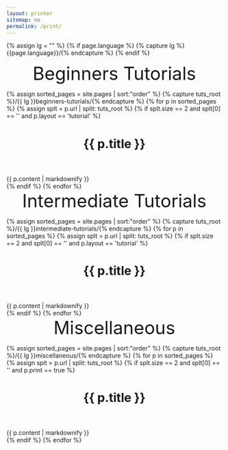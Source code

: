 ```yaml
---
layout: printer
sitemap: no
permalink: /print/
---
```


{% assign lg = "" %}
{% if page.language %}
  {% capture lg %}{{page.language}}/{% endcapture %}
{% endif %}

<div style="font-size:3em;text-align:center;">Beginners Tutorials</div>
<div style="page-break-before:always"> </div>

{% assign sorted_pages = site.pages | sort:"order" %}
{% capture tuts_root %}/{{ lg }}beginners-tutorials/{% endcapture %}
{% for p in sorted_pages %}
  {% assign splt = p.url | split: tuts_root %}
  {% if splt.size == 2 and splt[0] == '' and p.layout == 'tutorial' %}
  <div class="post">
    <header class="post-header">
      <h1>{{ p.title }}</h1>
    </header>
    <article class="post-content">
      {{ p.content | markdownify }}
    </article>
  </div>
  <div style="page-break-before:always"> </div>
  {% endif %}
{% endfor %}

<div style="font-size:3em;text-align:center;">Intermediate Tutorials</div>
<div style="page-break-before:always"> </div>

{% assign sorted_pages = site.pages | sort:"order" %}
{% capture tuts_root %}/{{ lg }}intermediate-tutorials/{% endcapture %}
{% for p in sorted_pages %}
  {% assign splt = p.url | split: tuts_root %}
  {% if splt.size == 2 and splt[0] == '' and p.layout == 'tutorial' %}
  <div class="post">
    <header class="post-header">
      <h1>{{ p.title }}</h1>
    </header>
    <article class="post-content">
      {{ p.content | markdownify }}
    </article>
  </div>
  <div style="page-break-before:always"> </div>
  {% endif %}
{% endfor %}

<div style="font-size:3em;text-align:center;">Miscellaneous</div>
<div style="page-break-before:always"> </div>

{% assign sorted_pages = site.pages | sort:"order" %}
{% capture tuts_root %}/{{ lg }}miscellaneous/{% endcapture %}
{% for p in sorted_pages %}
  {% assign splt = p.url | split: tuts_root %}
  {% if splt.size == 2 and splt[0] == '' and p.print == true %}
  <div class="post">
    <header class="post-header">
      <h1>{{ p.title }}</h1>
    </header>
    <article class="post-content">
      {{ p.content | markdownify }}
    </article>
  </div>
  <div style="page-break-before:always"> </div>
  {% endif %}
{% endfor %}
